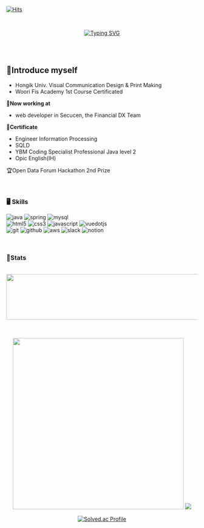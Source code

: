 [![Hits](https://hits.seeyoufarm.com/api/count/incr/badge.svg?url=https%3A%2F%2Fgithub.com%2FCloudyee%2Fhit-counter&count_bg=%23808080&title_bg=%231D1D1D&icon=&icon_color=%23E7E7E7&title=hits&edge_flat=true)](https://hits.seeyoufarm.com)

<div align="center">
<br>
  
<!-- ![Waving](https://capsule-render.vercel.app/api?type=venom&height=200&text=Hi😄%20This%20is%20정경연%20&fontAlign=50&fontAlignY=50&color=gradient&rotate=-5&fontSize=80&animation=twinkling&stroke=162807&strokeWidth=2) -->

[![Typing SVG](https://readme-typing-svg.demolab.com?font=Pacifico&weight=600&size=30&pause=1000&color=87C8F7&center=true&random=true&width=435&lines=%F0%9F%A9%B5Hi+This+is+Jung+GeongYeon%F0%9F%A9%B5)](https://git.io/typing-svg)
</div>

<br><br>

## 💠Introduce myself
- Hongik Univ. Visual Communication Design & Print Making
- Woori Fis Academy 1st Course Certificated

🏢**Now working at**
- web developer in Secucen, the Financial DX Team

📃**Certificate**
- Engineer Information Processing
- SQLD
- YBM Coding Specialist Professional Java level 2
- Opic English(IH)

🏆Open Data Forum Hackathon 2nd Prize
<br><br><br>


### 🖥️ Skills

![java](https://img.shields.io/badge/java-ffffff.svg?&style=for-the-badge&logo=openjdk&logoColor=black)
![spring](https://img.shields.io/badge/spring-6DB33F.svg?&style=for-the-badge&logo=spring&logoColor=white)
![mysql](https://img.shields.io/badge/mysql-4479A1.svg?&style=for-the-badge&logo=mysql&logoColor=white)
<br>
![html5](https://img.shields.io/badge/html5-E34F26.svg?&style=for-the-badge&logo=html5&logoColor=white)
![css3](https://img.shields.io/badge/css3-1572B6.svg?&style=for-the-badge&logo=css3&logoColor=white)
![javascript](https://img.shields.io/badge/javascript-F7DF1E.svg?&style=for-the-badge&logo=javascript&logoColor=white)
![vuedotjs](https://img.shields.io/badge/vue.js-4FC08D.svg?&style=for-the-badge&logo=vuedotjs&logoColor=white)
<br>
![git](https://img.shields.io/badge/git-F05032.svg?&style=for-the-badge&logo=git&logoColor=white)
![github](https://img.shields.io/badge/github-181717.svg?&style=for-the-badge&logo=github&logoColor=white)
![aws](https://img.shields.io/badge/aws-232F3E.svg?&style=for-the-badge&logo=amazonaws&logoColor=white)
![slack](https://img.shields.io/badge/slack-4A154B.svg?&style=for-the-badge&logo=slack&logoColor=white)
![notion](https://img.shields.io/badge/notion-000000.svg?&style=for-the-badge&logo=notion&logoColor=white)

<br>
  
### 📶Stats
<br>

<div align="center">


<a href="https://github.com/devxb/gitanimals">
  <img
    src="https://render.gitanimals.org/lines/Cloudyee?pet-id=588596224006024910"
    width="600"
    height="120"
  />
</a>
  
<br><br>
<img
  src="https://github-readme-stats.vercel.app/api?username=Cloudyee&show_icons=true&theme=black-ice&hide=stars"
  width="450"/>
<img src="https://github-readme-stats.vercel.app/api/top-langs/?username=cloudyee&layout=compact&theme=graywhite&hide=css,html" />

[![Solved.ac Profile](http://mazassumnida.wtf/api/v2/generate_badge?boj=bshey1)](https://solved.ac/bshey1/)

<br>


</div>
<br><br><br>

